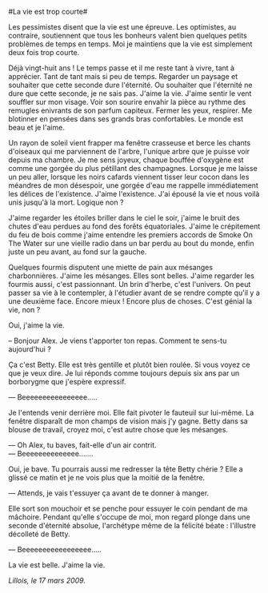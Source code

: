 #La vie est trop courte# 

Les pessimistes disent que la vie est une épreuve. Les optimistes, au contraire, soutiennent que tous les bonheurs valent bien quelques petits problèmes de temps en temps. Moi je maintiens que la vie est simplement deux fois trop courte.

Déjà vingt-huit ans ! Le temps passe et il me reste tant à vivre, tant à apprécier. Tant de tant mais si peu de temps. Regarder un paysage et souhaiter que cette seconde dure l'éternité. Ou souhaiter que l'éternité ne dure que cette seconde, je ne sais pas. J'aime la vie. J'aime sentir le vent souffler sur mon visage. Voir son sourire envahir la pièce au rythme des remugles enivrants de son parfum capiteux. Fermer les yeux, respirer. Me blotinner en pensées dans ses grands bras confortables. Le monde est beau et je l'aime.

Un rayon de soleil vient frapper ma fenêtre crasseuse et berce les chants d'oiseaux qui me parviennent de l'arbre, l'unique arbre que je puisse voir depuis ma chambre. Je me sens joyeux, chaque bouffée d'oxygène est comme une gorgée du plus pétillant des champagnes. Lorsque je me laisse un peu aller, lorsque les noirs cafards viennent tisser leur cocon dans les méandres de mon désespoir, une gorgée d'eau me rappelle immédiatement les délices de l'existence. J'aime l'existence. J'ai épousé la vie et nous voilà unis jusqu'à la mort. Logique non ?

J'aime regarder les étoiles briller dans le ciel le soir, j'aime le bruit des chutes d'eau perdues au fond des forêts équatoriales. J'aime le crépitement du feu de bois comme j'aime entendre les premiers accords de Smoke On The Water sur une vieille radio dans un bar perdu au bout du monde, enfin juste un peu avant, au fond sur la gauche.

Quelques fourmis disputent une miette de pain aux mésanges charbonnières. J'aime les mésanges. Elles sont belles. J'aime regarder les fourmis aussi, c'est passionnant. Un brin d'herbe, c'est l'univers. On peut passer sa vie à le contempler, à l'étudier avant de se rendre compte qu'il y a une deuxième face. Encore mieux ! Encore plus de choses. C'est génial la vie, non ?

Oui, j'aime la vie.

– Bonjour Alex. Je viens t'apporter ton repas. Comment te sens-tu aujourd'hui ?

Ça c'est Betty. Elle est très gentille et plutôt bien roulée. Si vous voyez ce que je veux dire. Je lui réponds comme toujours depuis six ans par un borborygme que j'espère expressif.

— Beeeeeeeeeeeeeeee.....

Je l'entends venir derrière moi. Elle fait pivoter le fauteuil sur lui-même. La fenêtre disparaît de mon champs de vision mais j'y gagne. Betty dans sa blouse de travail, croyez moi, c'est autre chose que les mésanges.

— Oh Alex, tu baves, fait-elle d'un air contrit.  
— Beeeeeeeeeeeeee.......

Oui, je bave. Tu pourrais aussi me redresser la tête Betty chérie ? Elle a glissé ce matin et je ne vois plus que la moitié de la fenêtre.

— Attends, je vais t'essuyer ça avant de te donner à manger.

Elle sort son mouchoir et se penche pour essuyer le coin pendant de ma mâchoire. Pendant qu'elle s'occupe de moi, mon regard plonge dans une seconde d'éternité absolue, l'archétype même de la félicité béate : l'illustre décolleté de Betty.

— Beeeeeeeeeeeeeeeee.....

La vie est belle. J'aime la vie.

*Lillois, le 17 mars 2009.*
